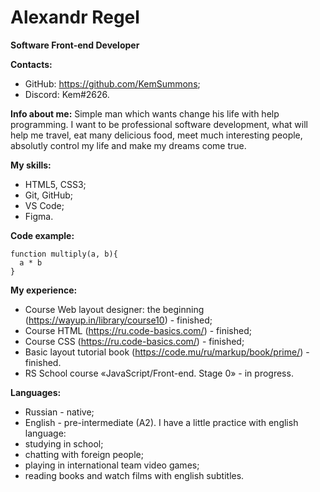 # Alexandr Regel

**Software Front-end Developer**

**Contacts:**
* GitHub: https://github.com/KemSummons;
* Discord: Kem#2626.

**Info about me:**
Simple man which wants change his life with help programming. I want to be professional software development, what will help me travel, eat many delicious food, meet much interesting people, absolutly control my life and make my dreams come true.

**My skills:**
* HTML5, CSS3;
* Git, GitHub;
* VS Code;
* Figma.

**Code example:**
```
function multiply(a, b){
  a * b
}
```

**My experience:**
* Course Web layout designer: the beginning (https://wayup.in/library/course10) - finished;
* Course HTML (https://ru.code-basics.com/) - finished;
* Course CSS (https://ru.code-basics.com/) - finished;
* Basic layout tutorial book (https://code.mu/ru/markup/book/prime/) - finished.
* RS School course «JavaScript/Front-end. Stage 0» - in progress.

**Languages:**
* Russian - native;
* English - pre-intermediate (A2).
I have a little practice with english language:
* studying in school;
* chatting with foreign people;
* playing in international team video games;
* reading books and watch films with english subtitles.